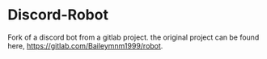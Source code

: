 # Discord-Robot
Fork of a discord bot from a gitlab project. the original project can be found here, https://gitlab.com/Baileymnm1999/robot.
